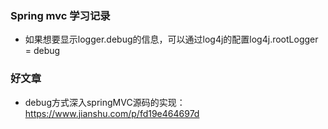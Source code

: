 ### Spring mvc 学习记录
-   如果想要显示logger.debug的信息，可以通过log4j的配置log4j.rootLogger = debug

### 好文章
- debug方式深入springMVC源码的实现： https://www.jianshu.com/p/fd19e464697d

